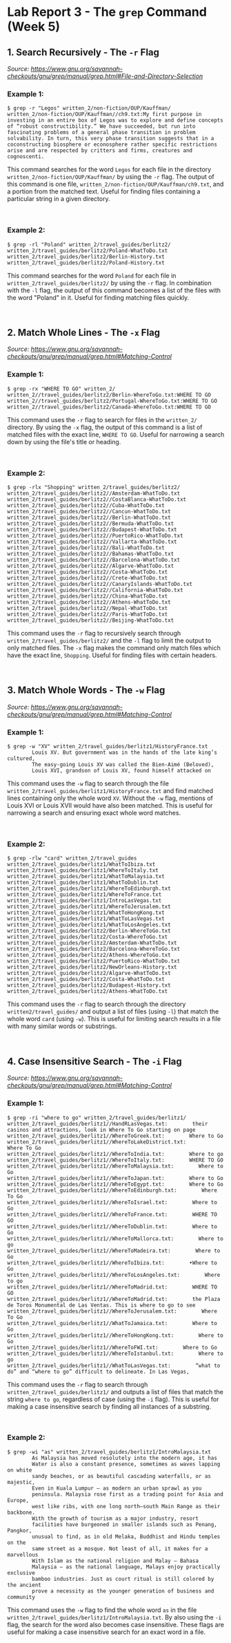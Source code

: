 # Lab Report 3 - The `grep` Command (Week 5)

## 1. Search Recursively - The `-r` Flag

*Source: https://www.gnu.org/savannah-checkouts/gnu/grep/manual/grep.html#File-and-Directory-Selection*

### **Example 1:**
```
$ grep -r "Legos" written_2/non-fiction/OUP/Kauffman/ 
written_2/non-fiction/OUP/Kauffman//ch9.txt:My first purpose in investing in an entire box of Legos was to explore and define concepts of “robust constructibility.” We have succeeded, but run into fascinating problems of a general phase transition in problem solvability. In turn, this very phase transition suggests that in a coconstructing biosphere or econosphere rather specific restrictions arise and are respected by critters and firms, creatures and cognoscenti.
```
This command searches for the word `Legos` for each file in the directory `written_2/non-fiction/OUP/Kauffman/` by using the `-r` flag. The output of this command is one file, `written_2/non-fiction/OUP/Kauffman/ch9.txt`, and a portion from the matched text. Useful for finding files containing a particular string in a given directory.

<br>

### **Example 2:**
```
$ grep -rl "Poland" written_2/travel_guides/berlitz2/
written_2/travel_guides/berlitz2/Poland-WhatToDo.txt
written_2/travel_guides/berlitz2/Berlin-History.txt
written_2/travel_guides/berlitz2/Poland-History.txt
```
This command searches for the word `Poland` for each file in `written_2/travel_guides/berlitz2/` by using the `-r` flag. In combination with the `-l` flag, the output of this command becomes a list of the files with the word "Poland" in it. Useful for finding matching files quickly.   

<br>

## 2. Match Whole Lines - The `-x` Flag

*Source: https://www.gnu.org/savannah-checkouts/gnu/grep/manual/grep.html#Matching-Control*

### **Example 1:**
```
$ grep -rx "WHERE TO GO" written_2/
written_2//travel_guides/berlitz2/Berlin-WhereToGo.txt:WHERE TO GO
written_2//travel_guides/berlitz2/Portugal-WhereToGo.txt:WHERE TO GO
written_2//travel_guides/berlitz2/Canada-WhereToGo.txt:WHERE TO GO
```
This command uses the `-r` flag to search for files in the `written_2/` directory. By using the `-x` flag, the output of this command is a list of matched files with the exact line, `WHERE TO GO`. Useful for narrowing a search down by using the file's title or heading.

<br>

### **Example 2:**
```
$ grep -rlx "Shopping" written_2/travel_guides/berlitz2/
written_2/travel_guides/berlitz2//Amsterdam-WhatToDo.txt
written_2/travel_guides/berlitz2//CostaBlanca-WhatToDo.txt
written_2/travel_guides/berlitz2//Cuba-WhatToDo.txt
written_2/travel_guides/berlitz2//Cancun-WhatToDo.txt
written_2/travel_guides/berlitz2//Berlin-WhatToDo.txt
written_2/travel_guides/berlitz2//Bermuda-WhatToDo.txt
written_2/travel_guides/berlitz2//Budapest-WhatToDo.txt
written_2/travel_guides/berlitz2//PuertoRico-WhatToDo.txt
written_2/travel_guides/berlitz2//Vallarta-WhatToDo.txt
written_2/travel_guides/berlitz2//Bali-WhatToDo.txt
written_2/travel_guides/berlitz2//Bahamas-WhatToDo.txt
written_2/travel_guides/berlitz2//Barcelona-WhatToDo.txt
written_2/travel_guides/berlitz2//Algarve-WhatToDo.txt
written_2/travel_guides/berlitz2//Costa-WhatToDo.txt
written_2/travel_guides/berlitz2//Crete-WhatToDo.txt
written_2/travel_guides/berlitz2//CanaryIslands-WhatToDo.txt
written_2/travel_guides/berlitz2//California-WhatToDo.txt
written_2/travel_guides/berlitz2//China-WhatToDo.txt
written_2/travel_guides/berlitz2//Athens-WhatToDo.txt
written_2/travel_guides/berlitz2//Nepal-WhatToDo.txt
written_2/travel_guides/berlitz2//Paris-WhatToDo.txt
written_2/travel_guides/berlitz2//Beijing-WhatToDo.txt
```
This command uses the `-r` flag to recursively search through `written_2/travel_guides/berlitz2/` and the `-l` flag to limit the output to only matched files. The `-x` flag makes the command only match files which have the exact line, `Shopping`. Useful for finding files with certain headers.

<br>

## 3. Match Whole Words - The `-w` Flag

*Source: https://www.gnu.org/savannah-checkouts/gnu/grep/manual/grep.html#Matching-Control*

### **Example 1:**
```
$ grep -w "XV" written_2/travel_guides/berlitz1/HistoryFrance.txt 
        Louis XV. But government was in the hands of the late king’s cultured,
        The easy-going Louis XV was called the Bien-Aimé (Beloved),
        Louis XVI, grandson of Louis XV, found himself attacked on
```
This command uses the `-w` flag to search through the file `written_2/travel_guides/berlitz1/HistoryFrance.txt` and find matched lines containing only the whole word `XV`. Without the `-w` flag, mentions of Louis XVI or Louis XVII would have also been matched. This is useful for narrowing a search and ensuring exact whole word matches.

<br>

### **Example 2:**
```
$ grep -rlw "card" written_2/travel_guides
written_2/travel_guides/berlitz1/WhatToIbiza.txt
written_2/travel_guides/berlitz1/WhereToItaly.txt
written_2/travel_guides/berlitz1/WhatToMalaysia.txt
written_2/travel_guides/berlitz1/WhatToDublin.txt
written_2/travel_guides/berlitz1/WhereToEdinburgh.txt
written_2/travel_guides/berlitz1/WhereToFrance.txt
written_2/travel_guides/berlitz1/IntroLasVegas.txt
written_2/travel_guides/berlitz1/WhereToJerusalem.txt
written_2/travel_guides/berlitz1/WhatToHongKong.txt
written_2/travel_guides/berlitz1/WhatToLasVegas.txt
written_2/travel_guides/berlitz1/WhatToLosAngeles.txt
written_2/travel_guides/berlitz2/Berlin-WhereToGo.txt
written_2/travel_guides/berlitz2/Costa-WhereToGo.txt
written_2/travel_guides/berlitz2/Amsterdam-WhatToDo.txt
written_2/travel_guides/berlitz2/Barcelona-WhereToGo.txt
written_2/travel_guides/berlitz2/Athens-WhereToGo.txt
written_2/travel_guides/berlitz2/PuertoRico-WhatToDo.txt
written_2/travel_guides/berlitz2/NewOrleans-History.txt
written_2/travel_guides/berlitz2/Algarve-WhatToDo.txt
written_2/travel_guides/berlitz2/Costa-WhatToDo.txt
written_2/travel_guides/berlitz2/Budapest-History.txt
written_2/travel_guides/berlitz2/Athens-WhatToDo.txt
```
This command uses the `-r` flag to search through the directory `written2/travel_guides/` and output a list of files (using `-l`) that match the whole word `card` (using `-w`). This is useful for limiting search results in a file with many similar words or substrings.

<br>

## 4. Case Insensitive Search - The `-i` Flag

*Source: https://www.gnu.org/savannah-checkouts/gnu/grep/manual/grep.html#Matching-Control*

### **Example 1:**
```
$ grep -ri "where to go" written_2/travel_guides/berlitz1/ 
written_2/travel_guides/berlitz1//HandRLasVegas.txt:        their casinos and attractions, look in Where To Go starting on page
written_2/travel_guides/berlitz1//WhereToGreek.txt:        Where to Go
written_2/travel_guides/berlitz1//WhereToLakeDistrict.txt:        Where To Go
written_2/travel_guides/berlitz1//WhereToIndia.txt:        Where to go
written_2/travel_guides/berlitz1//WhereToItaly.txt:        WHERE TO GO
written_2/travel_guides/berlitz1//WhereToMalaysia.txt:        Where to Go
written_2/travel_guides/berlitz1//WhereToJapan.txt:        Where to Go
written_2/travel_guides/berlitz1//WhereToEgypt.txt:        Where to Go
written_2/travel_guides/berlitz1//WhereToEdinburgh.txt:        Where To Go
written_2/travel_guides/berlitz1//WhereToIsrael.txt:        Where to Go
written_2/travel_guides/berlitz1//WhereToFrance.txt:        WHERE TO GO
written_2/travel_guides/berlitz1//WhereToDublin.txt:        Where to Go
written_2/travel_guides/berlitz1//WhereToMallorca.txt:        Where to go
written_2/travel_guides/berlitz1//WhereToMadeira.txt:        Where to Go
written_2/travel_guides/berlitz1//WhereToIbiza.txt:        •Where to Go
written_2/travel_guides/berlitz1//WhereToLosAngeles.txt:        Where to go
written_2/travel_guides/berlitz1//WhereToMadrid.txt:        WHERE TO GO
written_2/travel_guides/berlitz1//WhereToMadrid.txt:        the Plaza de Toros Monumental de Las Ventas. This is where to go to see
written_2/travel_guides/berlitz1//WhereToJerusalem.txt:        Where To Go
written_2/travel_guides/berlitz1//WhatToJamaica.txt:        Where to Go
written_2/travel_guides/berlitz1//WhereToHongKong.txt:        Where to Go
written_2/travel_guides/berlitz1//WhereToFWI.txt:        Where to Go
written_2/travel_guides/berlitz1//WhereToIstanbul.txt:        Where to go
written_2/travel_guides/berlitz1//WhatToLasVegas.txt:        “what to do” and “where to go” difficult to delineate. In Las Vegas,
```
This command uses the `-r` flag to search through `written_2/travel_guides/berlitz1/` and outputs a list of files that match the string `where to go`, regardless of case (using the `-i` flag). This is useful for making a case insensitive search by finding all instances of a substring.

<br>

### **Example 2:**
```
$ grep -wi "as" written_2/travel_guides/berlitz1/IntroMalaysia.txt
        As Malaysia has moved resolutely into the modern age, it has
        Water is also a constant presence, sometimes as waves lapping on white
        sandy beaches, or as beautiful cascading waterfalls, or as majestic,
        Even in Kuala Lumpur — as modern an urban sprawl as you
        peninsula. Malaysia rose first as a trading point for Asia and Europe,
        west like ribs, with one long north–south Main Range as their backbone.
        With the growth of tourism as a major industry, resort
        facilities have burgeoned in smaller islands such as Penang, Pangkor,
        unusual to find, as in old Melaka, Buddhist and Hindu temples on the
        same street as a mosque. Not least of all, it makes for a marvellous
        With Islam as the national religion and Malay — Bahasa
        Malaysia — as the national language, Malays enjoy practically exclusive
        bamboo industries. Just as court ritual is still colored by the ancient
        prove a necessity as the younger generation of business and community
```
This command uses the `-w` flag to find the whole word `as` in the file `written_2/travel_guides/berlitz1/IntroMalaysia.txt`. By also using the `-i` flag, the search for the word also becomes case insensitive. These flags are useful for making a case insensitive search for an exact word in a file.

